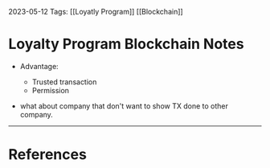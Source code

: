2023-05-12
Tags:  [[Loyatly Program]] [[Blockchain]]

# Loyalty Program Blockchain Notes

- Advantage:
    - Trusted transaction
    - Permission

- what about company that don't want to show TX done to other company.
---
# References

